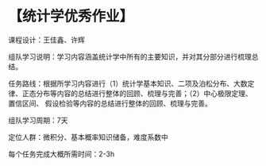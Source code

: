 # 【统计学优秀作业】

课程设计：王佳鑫、许辉

组队学习说明：学习内容涵盖统计学中所有的主要知识，并对其分部分进行梳理总结。

任务路线：根据所学习内容进行（1）统计学基本知识、二项及泊松分布、大数定律、正态分布等内容的总结进行整体的回顾、梳理与完善；（2）中心极限定理、置信区间、 假设检验等内容的总结进行整体的回顾、梳理与完善。

组队学习周期：7天

定位人群：微积分、基本概率知识储备，难度系数中

每个任务完成大概所需时间：2-3h